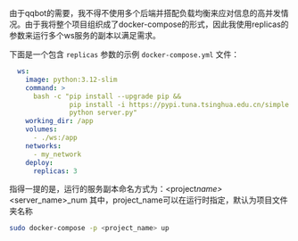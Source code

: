 由于qqbot的需要，我不得不使用多个后端并搭配负载均衡来应对信息的高并发情况。由于我将整个项目组织成了docker-compose的形式，因此我使用replicas的参数来运行多个ws服务的副本以满足需求。

下面是一个包含 `replicas` 参数的示例 `docker-compose.yml` 文件：

```yaml
  ws:
    image: python:3.12-slim
    command: >
      bash -c "pip install --upgrade pip &&
               pip install -i https://pypi.tuna.tsinghua.edu.cn/simple -r requirements.txt &&
               python server.py"
    working_dir: /app
    volumes:
      - ./ws:/app
    networks:
      - my_network
    deploy:
      replicas: 3
```

指得一提的是，运行的服务副本命名方式为：<project*name>*<server_name>\_num
其中，project_name可以在运行时指定，默认为项目文件夹名称

```bash
sudo docker-compose -p <project_name> up
```

